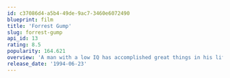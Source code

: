 ```yaml
---
id: c37086d4-a5b4-49de-9ac7-3460e6072490
blueprint: film
title: 'Forrest Gump'
slug: forrest-gump
api_id: 13
rating: 8.5
popularity: 164.621
overview: 'A man with a low IQ has accomplished great things in his life and been present during significant historic events—in each case, far exceeding what anyone imagined he could do. But despite all he has achieved, his one true love eludes him.'
release_date: '1994-06-23'
---
```

